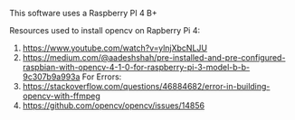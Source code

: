 This software uses a Raspberry PI 4 B+

Resources used to install opencv on Rapberry Pi 4:
1. https://www.youtube.com/watch?v=ylnjXbcNLJU
2. https://medium.com/@aadeshshah/pre-installed-and-pre-configured-raspbian-with-opencv-4-1-0-for-raspberry-pi-3-model-b-b-9c307b9a993a
For Errors:
1. https://stackoverflow.com/questions/46884682/error-in-building-opencv-with-ffmpeg
2. https://github.com/opencv/opencv/issues/14856
